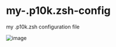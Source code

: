 # my-.p10k.zsh-config
my .p10k.zsh configuration file

![image](https://user-images.githubusercontent.com/101278218/157490718-554c3fce-2ad6-4194-9579-41cfd87f9684.png)

